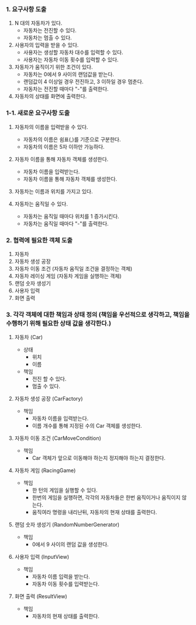 ### 1. 요구사항 도출
1. N 대의 자동차가 있다.
   - 자동차는 전진할 수 있다.
   - 자동차는 멈출 수 있다.
2. 사용자의 입력을 받을 수 있다.
   - 사용자는 생성할 자동차 대수를 입력할 수 있다.
   - 사용자는 자동차 이동 횟수를 입력할 수 있다.
3. 자동차가 움직이기 위한 조건이 있다.
   - 자동차는 0에서 9 사이의 랜덤값을 받는다.
   - 랜덤값이 4 이상일 경우 전진하고, 3 이하일 경우 멈춘다.
   - 자동차는 전진할 때마다 "-"를 출력한다.
4. 자동차의 상태를 화면에 출력한다.


### 1-1. 새로운 요구사항 도출
1. 자동차의 이름을 입력받을 수 있다.
   - 자동차의 이름은 쉼표(,)를 기준으로 구분한다.
   - 자동차의 이름은 5자 이하만 가능하다.

2. 자동차 이름을 통해 자동차 객체를 생성한다.
   - 자동차 이름을 입력받는다.
   - 자동차 이름을 통해 자동차 객체를 생성한다.

3. 자동차는 이름과 위치를 가지고 있다.

4. 자동차는 움직일 수 있다.
    - 자동차는 움직일 때마다 위치를 1 증가시킨다.
    - 자동차는 움직일 때마다 "-"를 출력한다.




### 2. 협력에 필요한 객체 도출
1. 자동차
2. 자동차 생성 공장
3. 자동차 이동 조건 (자동차 움직일 조건을 결정하는 객체)
4. 자동차 레이싱 게임 (자동차 게임을 실행하는 객체)
5. 랜덤 숫자 생성기 
6. 사용자 입력 
7. 화면 출력


### 3. 각각 객체에 대한 책임과 상태 정의 (책임을 우선적으로 생각하고, 책임을 수행하기 위해 필요한 상태 값을 생각한다.)
1. 자동차 (Car)
   - 상태
     - 위치
     - 이름
   - 책임
     - 전진 할 수 있다.
     - 멈출 수 있다.

2. 자동차 생성 공장 (CarFactory)
    - 책임
      - 자동차 이름을 입력받는다.   
      - 이름 개수를 통해 지정된 수의 Car 객체를 생성한다.

3. 자동차 이동 조건 (CarMoveCondition)
    - 책임 
      - Car 객체가 앞으로 이동해야 하는지 정지해야 하는지 결정한다.

4. 자동차 게임 (RacingGame)
    - 책임
      - 한 턴의 게임을 실행할 수 있다.
      - 한번의 게임을 실행하면, 각각의 자동차들은 한번 움직이거나 움직이지 않는다.
      - 움직여라 명령을 내리난뒤, 자동차의 현재 상태를 출력한다.

5. 랜덤 숫자 생성기 (RandomNumberGenerator)
    - 책임
      - 0에서 9 사이의 랜덤 값을 생성한다.

6. 사용자 입력 (InputView)
    - 책임
      - 자동차 이름 입력을 받는다.
      - 자동차 이동 횟수를 입력받는다.

7. 화면 출력 (ResultView)
    - 책임
      - 자동차의 현재 상태를 출력한다.